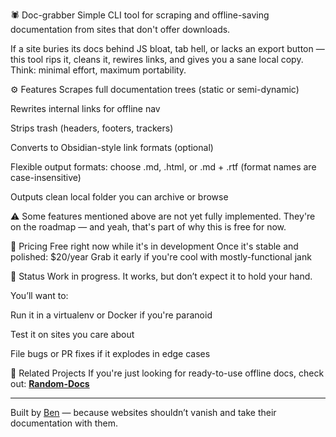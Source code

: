 🕷️ Doc-grabber
Simple CLI tool for scraping and offline-saving documentation from sites that don't offer downloads.

If a site buries its docs behind JS bloat, tab hell, or lacks an export button — this tool rips it, cleans it, rewires links, and gives you a sane local copy. Think: minimal effort, maximum portability.

⚙️ Features
Scrapes full documentation trees (static or semi-dynamic)

Rewrites internal links for offline nav

Strips trash (headers, footers, trackers)

Converts to Obsidian-style link formats (optional)

Flexible output formats: choose .md, .html, or .md + .rtf (format names are case-insensitive)

Outputs clean local folder you can archive or browse

⚠️ Some features mentioned above are not yet fully implemented. They're on the roadmap — and yeah, that's part of why this is free for now.

💸 Pricing
Free right now while it's in development
Once it's stable and polished: $20/year
Grab it early if you're cool with mostly-functional jank

🚧 Status
Work in progress. It works, but don’t expect it to hold your hand.

You’ll want to:

Run it in a virtualenv or Docker if you're paranoid

Test it on sites you care about

File bugs or PR fixes if it explodes in edge cases

🔗 Related Projects
If you're just looking for ready-to-use offline docs, check out:
**[Random-Docs](https://github.com/Detin-tech/Random-Docs)**

---

Built by [Ben](https://github.com/Detin-tech) — because websites shouldn’t vanish and take their documentation with them.
